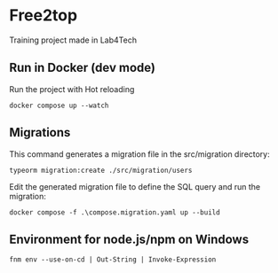 # Free2top

Training project made in Lab4Tech

## Run in Docker (dev mode)

Run the project with Hot reloading

    docker compose up --watch

## Migrations

This command generates a migration file in the src/migration directory:

    typeorm migration:create ./src/migration/users

Edit the generated migration file to define the SQL query and run the migration:

    docker compose -f .\compose.migration.yaml up --build

## Environment for node.js/npm on Windows

    fnm env --use-on-cd | Out-String | Invoke-Expression
